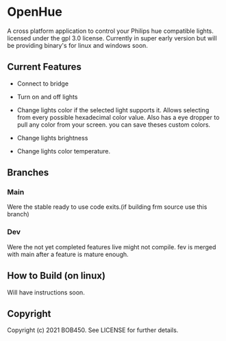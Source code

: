 # OpenHue

A cross platform application to control your Philips hue compatible lights.
licensed under the gpl 3.0 license. Currently in super early version but will be providing binary's for linux and windows soon.

## Current Features

- Connect to bridge

- Turn on and off lights

- Change lights color if the selected light supports it. Allows selecting from every possible hexadecimal color value. Also has a eye dropper to pull any color from your screen. you can save theses custom colors.

- Change lights brightness

- Change lights color temperature.

## Branches

### Main

Were the stable ready to use code exits.(if building frm source use this branch)

### Dev

Were the not yet completed features live might not compile. fev is merged with main after a feature is mature enough.

## How to Build (on linux)

Will have instructions soon.

## Copyright

Copyright (c) 2021 BOB450. See LICENSE for further details.
